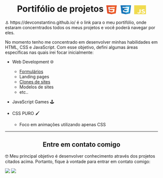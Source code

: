 <div align="center">
   <h1> Portifólio de projetos
   <img align="center" alt="HTML" height="30" width="40" src="https://raw.githubusercontent.com/devicons/devicon/master/icons/html5/html5-original.svg">
   <img align="center" alt="CSS" height="30" width="40" src="https://raw.githubusercontent.com/devicons/devicon/master/icons/css3/css3-original.svg">
   <img align="center" alt="Js" height="30" width="40" src="https://raw.githubusercontent.com/devicons/devicon/master/icons/javascript/javascript-plain.svg">
   </h1>  
</div>

<p> ⚓ https://devconstantino.github.io/ é o link para o meu portifólio, onde estaram concerntrados todos os meus projetos e você poderá navegar por eles.</p>

<p> No momento tenho me concentrado em desenvolver minhas habilidades em HTML, CSS e JavaScript. Com esse objetivo, defini algumas áreas específicas nas quais irei focar inicialmente:</p>

- Web Development 🌐

  - <a href = "https://devconstantino.github.io/forms/">Formulários</a>
  - Landing pages
  - <a href = "https://github.com/DevConstantino/clones">Clones de sites</a>
  - Modelos de sites
  - etc..

- JavaScript Games 🕹️

- CSS PURO 🖌️
  - Foco em animações utilizando apenas CSS

---

<h2 align = "center">Entre em contato comigo</h2>
<p>🤓 Meu principal objetivo é desenvolver conhecimento através dos projetos citados acima. Portanto, fique à vontade para entrar em contato comigo:</p>
<div> 
 	<a href="https://twitter.com/DevConstantino"><img src="https://img.shields.io/badge/Twitter-1DA1F2?style=for-the-badge&logo=twitter&logoColor=white"></a>
   <a href ="mailto:dev.constantino@gmail.com"><img src="https://img.shields.io/badge/Gmail-D14836?style=for-the-badge&logo=gmail&logoColor=white"></a>
</div>
